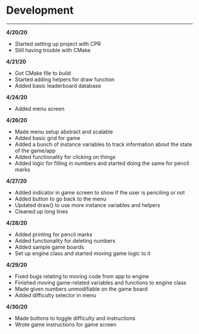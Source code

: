 # Development

---
**4/20/20** 
- Started setting up project with CPR
- Still having trouble with CMake

**4/21/20** 
- Got CMake file to build
- Started adding helpers for draw function
- Added basic leaderboard database

**4/24/20**
- Added menu screen

**4/26/20**
- Made menu setup abstract and scalable
- Added basic grid for game
- Added a bunch of instance variables to track information about the state of the game/app
- Added functionality for clicking on things
- Added logic for filling in numbers and started doing the same for pencil marks

**4/27/20**
- Added indicator in game screen to show if the user is penciling or not
- Added button to go back to the menu
- Updated draw() to use more instance variables and helpers
- Cleaned up long lines

**4/28/20**
- Added printing for pencil marks
- Added functionality for deleting numbers
- Added sample game boards
- Set up engine class and started moving game logic to it

**4/29/20**
- Fixed bugs relating to moving code from app to engine
- Finished moving game-related variables and functions to engine class
- Made given numbers unmodifiable on the game board
- Added difficulty selector in menu

**4/30/20**
- Made buttons to toggle difficulty and instructions
- Wrote game instructions for game screen